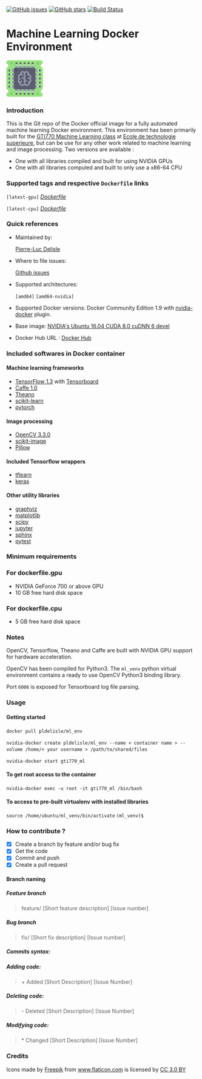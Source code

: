 [![GitHub issues](https://img.shields.io/github/issues/pldelisle/machine-learning-docker-environment/.svg "GitHub issues")](https://github.com/pldelisle/machine-learning-docker-environment/issues) [![GitHub stars](https://img.shields.io/github/stars/pldelisle/machine-learning-docker-environment.svg "GitHub stars")](https://github.com/pldelisle/machine-learning-docker-environment/) [![Build Status](https://travis-ci.org/pldelisle/machine-learning-docker-environment.svg?branch=master)](https://travis-ci.org/pldelisle/machine-learning-docker-environment)

# Machine Learning Docker Environment 
<img src="chip.png" width="96" height="96" vertical-align="bottom">

### Introduction

This is the Git repo of the Docker official image for a fully automated machine learning Docker environment. This environment has been primarily built for the [GTI770 Machine Learning class](https://en.etsmtl.ca/Programmes-Etudes/1er-cycle/Fiche-de-cours?Sigle=GTI770) at [Ecole de technologie superieure](https://en.etsmtl.ca/), but can be use for any other work related to machine learning and image processing. Two versions are available : 

* One with all libraries compiled and built for using NVIDIA GPUs
* One with all libraries compuled and built to only use a x86-64 CPU

### Supported tags and respective `Dockerfile` links 

`[latest-gpu]` *[Dockerfile](https://github.com/pldelisle/machine-learning-docker-environment/blob/master/dockerfile.gpu)*

`[latest-cpu]` *[Dockerfile](https://github.com/pldelisle/machine-learning-docker-environment/blob/master/dockerfile.cpu)*

### Quick references

* Maintained by: 

	[Pierre-Luc Delisle](https://github.com/pldelisle) 

* Where to file issues: 
	
	[Github issues](https://github.com/pldelisle/machine-learning-docker-environment/issues)

* Supported architectures:

	`[amd64]`[]() `[amd64-nvidia]`

* Supported Docker versions:
	Docker Community Edition 1.9 with [nvidia-docker](https://github.com/NVIDIA/nvidia-docker) plugin.

* Base image:
	[NVIDIA's Ubuntu 16.04 CUDA 8.0 cuDNN 6 devel](https://gitlab.com/nvidia/cuda/blob/ubuntu16.04/8.0/devel/cudnn6/Dockerfile)

* Docker Hub URL : [Docker Hub](https://hub.docker.com/r/pldelisle/ml_env/)


### Included softwares in Docker container 

#### Machine learning frameworks

* [TensorFlow 1.3](http://tensorflow.org) with [Tensorboard](https://www.tensorflow.org/get_started/summaries_and_tensorboard)
* [Caffe 1.0](http://caffe.berkeleyvision.org) 
* [Theano](https://github.com/Theano/Theano)
* [scikit-learn](http://scikit-learn.org/stable/)
* [pytorch](https://github.com/pytorch/pytorch)

#### Image processing  

* [OpenCV 3.3.0](https://github.com/opencv/opencv)
* [scikit-image](http://scikit-image.org)
* [Pillow](https://python-pillow.org)

#### Included Tensorflow wrappers 

* [tflearn](https://github.com/tflearn/tflearn)
* [keras](https://keras.io)

#### Other utility libraries

 * [graphviz](http://www.graphviz.org)
 * [matplotlib](http://matplotlib.org)
 * [scipy](https://www.scipy.org)
 * [jupyter](http://jupyter.org)
 * [sphinx](http://www.sphinx-doc.org/en/stable/)
 * [pytest](https://docs.pytest.org/en/latest/)

### Minimum requirements

### For dockerfile.gpu

* NVIDIA GeForce 700 or above GPU
* 10 GB free hard disk space

### For dockerfile.cpu

* 5 GB free hard disk space

### Notes

OpenCV, Tensorflow, Theano and Caffe are built with NVIDIA GPU support for hardware acceleration. 

OpenCV has been compiled for Python3. The `ml_venv` python virtual environment contains a ready to use OpenCV Python3 binding library.

Port `6006` is exposed for Tensorboard log file parsing. 


### Usage

#### Getting started

`docker pull pldelisle/ml_env`

`nvidia-docker create pldelisle/ml_env --name < container name > --volume /home/< your username > /path/to/shared/files`

`nvidia-docker start gti770_ml`

#### To get root access to the container 

`nvidia-docker exec -u root -it gti770_ml /bin/bash`

#### To access to pre-built virtualenv with installed libraries

`source /home/ubuntu/ml_venv/bin/activate`
`(ml_venv)$`

### How to contribute ?
- [X] Create a branch by feature and/or bug fix
- [X] Get the code
- [X] Commit and push
- [X] Create a pull request

#### Branch naming

##### Feature branch
> feature/ [Short feature description] [Issue number]

##### Bug branch
> fix/ [Short fix description] [Issue number]

##### Commits syntax:

##### Adding code:
> \+ Added [Short Description] [Issue Number]

##### Deleting code:
> \- Deleted [Short Description] [Issue Number]

##### Modifying code:
> \* Changed [Short Description] [Issue Number]

### Credits

<div>Icons made by <a href="http://www.freepik.com" title="Freepik">Freepik</a> from <a href="https://www.flaticon.com/" title="Flaticon">www.flaticon.com</a> is licensed by <a href="http
://creativecommons.org/licenses/by/3.0/" title="Creative Commons BY 3.0" target="_blank">CC 3.0 BY</a></div>